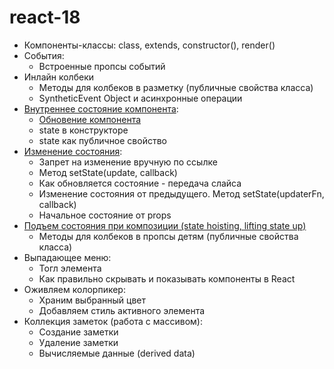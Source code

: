 # react-18

- Компоненты-классы: class, extends, constructor(), render()
- События:
  - Встроенные пропсы событий
- Инлайн колбеки
  - Методы для колбеков в разметку (публичные свойства класса)
  - SyntheticEvent Object и асинхронные операции
- [Внутреннее состояние компонента](http://fecore.net.ua/books/rq7s2k-react/lesson-03/images/class-component.jpg):
  - [Обновение компонента](http://fecore.net.ua/books/rq7s2k-react/lesson-03/images/reactivity.jpg)
  - state в конструкторе
  - state как публичное свойство
- [Изменение состояния](./state-update.png):
  - Запрет на изменение вручную по ссылке
  - Метод setState(update, callback)
  - Как обновляется состояние - передача слайса
  - Изменение состояния от предыдущего. Метод setState(updaterFn, callback)
  - Начальное состояние от props
- [Подъем состояния при композиции (state hoisting, lifting state up)](http://fecore.net.ua/books/rq7s2k-react/lesson-03/#%D0%BF%D0%BE%D0%B4%D1%8A%D0%B5%D0%BC-%D1%81%D0%BE%D1%81%D1%82%D0%BE%D1%8F%D0%BD%D0%B8%D1%8F-state-hoisting)
  - Методы для колбеков в пропсы детям (публичные свойства класса)
- Выпадающее меню:
  - Тогл элемента
  - Как правильно скрывать и показывать компоненты в React
- Оживляем колорпикер:
  - Храним выбранный цвет
  - Добавляем стиль активного элемента
- Коллекция заметок (работа с массивом):
  - Создание заметки
  - Удаление заметки
  - Вычисляемые данные (derived data)
